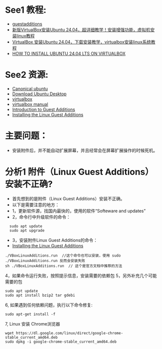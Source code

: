 # See1 教程:
- [guestadditions](https://www.virtualbox.org/manual/topics/guestadditions.html#additions-linux-install) 
- [新版VirtualBox安装Ubuntu 24.04，超详细教学！安装增强功能，虚拟机安装linux教程](https://www.youtube.com/watch?v=Lv2d8SV5nnU)
- [VirtualBox 安装Ubuntu 24.04，下载安装教学，virtualbox安装linux系统教程](https://www.kjfx.cc/537.html)
- [HOW TO INSTALL UBUNTU 24.04 LTS ON VIRTUALBOX](https://www.youtube.com/watch?v=kYyrgofgWGQ)

# See2 资源:
- [Canonical ubuntu](https://ubuntu.com/)
- [Download Ubuntu Desktop](https://ubuntu.com/download/desktop)
- [virtualbox](https://www.virtualbox.org/)
- [virtualbox manual](https://www.virtualbox.org/manual/)
- [Introduction to Guest Additions](https://www.virtualbox.org/manual/topics/guestadditions.html#guestadd-intro)
- [Installing the Linux Guest Additions](https://www.virtualbox.org/manual/topics/guestadditions.html#additions-linux-install)

# 主要问题：
- 安装附件后，并不能自动扩展屏幕，并且经常会在屏幕扩展操作的时候死机。

# 分析1 附件（Linux Guest Additions）安装不正确?
- 首先想到的是附件（Linux Guest Additions）安装不正确。
- 以下是需要注意的地方：
- 1，更新软件源，找国内最快的，使用的软件“Softeware and updates”
- 2，命令行中升级软件的命令：
```
  sudo apt update
  sudo apt upgrade
```
- 3，安装附件Linux Guest Additions的命令：
- [Installing the Linux Guest Additions](https://www.virtualbox.org/manual/topics/guestadditions.html#additions-linux-install)
```
./VBoxLinuxAdditions.run  //这个命令也可以安装，使用 sudo ./VBoxLinuxAdditions.run 反而会安装失败
sh ./VBoxLinuxAdditions.run  // 这个是官方文档中推荐的方法
```
4，如果命令运行失败，按照提示信息，安装需要的依赖包
5，另外补充几个可能需要的包
```
sudo apt update
sudo apt install bzip2 tar gdebi
```
6, 如果遇到任何依赖问题，执行以下命令修复:
```
sudo apt-get install -f
```
7, Linux 安装 Chrome浏览器
```
wget https://dl.google.com/linux/direct/google-chrome-stable_current_amd64.deb
sudo dpkg -i google-chrome-stable_current_amd64.deb
```
